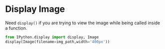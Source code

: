 # Display Image

Need `display()` if you are trying to view the image while being called inside a function. 

```py 
from IPython.display import display, Image
display(Image(filename=img_path,width='400px'))
```
